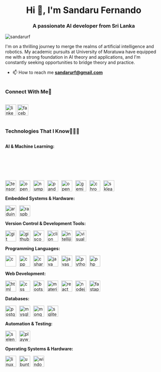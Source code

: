 <h1 align="center">Hi 👋, I'm Sandaru Fernando</h1>
<h3 align="center">A passionate AI developer from Sri Lanka</h3>

<p align="left"> <img src="https://komarev.com/ghpvc/?username=sandarurf&label=Profile%20views&color=0e75b6&style=flat" alt="sandarurf" /> </p>
<p>
  I'm on a thrilling journey to merge the realms of artificial intelligence and robotics. My academic pursuits at University of Moratuwa have equipped me with a strong foundation in AI theory and applications, and I'm constantly seeking opportunities to bridge theory and practice.
</p>

- 📫 How to reach me **sandarurf@gmail.com**

<!-- Connect with me -->
<!--h2 without bottom border-->
<h3 style="display: inline-block">Connect With Me🤝</h3>

<!--icons and links-->
<a href="https://www.linkedin.com/in/sandarurf/" target="blank"><img src="https://github.com/onemarc/tech-icons/blob/main/icons/linkedin.svg" alt="linkedin" width="35"></a>
<a href="https://www.facebook.com/sandaru.fernando.543/" target="blank"><img src="https://github.com/onemarc/tech-icons/blob/main/icons/facebook.svg" alt="facebook" width="35"></a>
  
</p>

<h3 style="display: inline-block">Technologies That I Know👨🏻‍💻</h3>

<!--tech stack icons-->
<p><strong>AI & Machine Learning:</strong></p>
<div style="display: flex; flex-wrap: wrap; gap: 10px; margin-top: 100px;">
  <a href="https://www.tensorflow.org/" target="blank">
    <picture>
      <source media="(prefers-color-scheme: dark)" srcset="https://github.com/onemarc/tech-icons/blob/main/icons/tensorflow-dark.svg">
      <source media="(prefers-color-scheme: light)" srcset="https://github.com/onemarc/tech-icons/blob/main/icons/tensorflow-light.svg">
      <img src="https://github.com/onemarc/tech-icons/blob/main/icons/tensorflow-light.svg" alt="tensorflow" width="35">
    </picture>
  </a>
  <a href="https://opencv.org/" target="blank">
    <picture>
      <source media="(prefers-color-scheme: dark)" srcset="https://github.com/onemarc/tech-icons/blob/main/icons/opencv-dark.svg">
      <source media="(prefers-color-scheme: light)" srcset="https://github.com/onemarc/tech-icons/blob/main/icons/opencv-light.svg">
      <img src="https://github.com/onemarc/tech-icons/blob/main/icons/opencv-light.svg" alt="opencv" width="35">
    </picture>
  </a>
  <a href="https://numpy.org/" target="blank">
    <picture>
      <source media="(prefers-color-scheme: dark)" srcset="https://github.com/onemarc/tech-icons/blob/main/icons/numpy-dark.svg">
      <source media="(prefers-color-scheme: light)" srcset="https://github.com/onemarc/tech-icons/blob/main/icons/numpy-light.svg">
      <img src="https://github.com/onemarc/tech-icons/blob/main/icons/numpy-light.svg" alt="numpy" width="35">
    </picture>
  </a>
  <a href="https://pandas.pydata.org/" target="blank">
    <picture>
      <source media="(prefers-color-scheme: dark)" srcset="https://github.com/onemarc/tech-icons/blob/main/icons/pandas-dark.svg">
      <source media="(prefers-color-scheme: light)" srcset="https://github.com/onemarc/tech-icons/blob/main/icons/pandas-light.svg">
      <img src="https://github.com/onemarc/tech-icons/blob/main/icons/pandas-light.svg" alt="pandas" width="35">
    </picture>
  </a>
  <a href="https://openai.com/" target="blank">
    <picture>
      <source media="(prefers-color-scheme: dark)" srcset="https://github.com/onemarc/tech-icons/blob/main/icons/openai-dark.svg">
      <source media="(prefers-color-scheme: light)" srcset="https://github.com/onemarc/tech-icons/blob/main/icons/openai-light.svg">
      <img src="https://github.com/onemarc/tech-icons/blob/main/icons/openai-light.svg" alt="openai" width="35">
    </picture>
  </a>
  <a href="https://gemini.ai" target="blank"><img src="https://www.pngall.com/wp-content/uploads/16/Google-Gemini-Logo-Transparent-thumb.png" alt="gemini" width="35""></a>
  <a href="https://chromadb.com/" target="blank">
    <picture>
      <source media="(prefers-color-scheme: dark)" srcset="https://github.com/onemarc/tech-icons/blob/main/icons/chroma-dark.svg">
      <source media="(prefers-color-scheme: light)" srcset="https://github.com/onemarc/tech-icons/blob/main/icons/chroma-light.svg">
      <img src="https://github.com/onemarc/tech-icons/blob/main/icons/chroma-light.svg" alt="chroma" width="35">
    </picture>
  </a>
  <a href="https://scikit-learn.org/" target="blank">
    <picture>
      <source media="(prefers-color-scheme: dark)" srcset="https://skillicons.dev/icons?i=sklearn">
      <source media="(prefers-color-scheme: light)" srcset="https://skillicons.dev/icons?i=sklearn&theme=light">
      <img src="https://skillicons.dev/icons?i=sklearn&theme=light" alt="sklearn" width="35">
    </picture>
  </a>
</div>

<p><strong>Embedded Systems & Hardware:</strong></p>
<div style="display: flex; flex-wrap: wrap; gap: 10px;">
  <a href="https://www.arduino.cc/" target="blank">
    <picture>
      <source media="(prefers-color-scheme: dark)" srcset="https://github.com/onemarc/tech-icons/blob/main/icons/arduino-dark.svg">
      <source media="(prefers-color-scheme: light)" srcset="https://github.com/onemarc/tech-icons/blob/main/icons/arduino-light.svg">
      <img src="https://github.com/onemarc/tech-icons/blob/main/icons/arduino-light.svg" alt="arduino" width="35">
    </picture>
  </a>
  <a href="https://www.raspberrypi.org/" target="blank">
    <picture>
      <source media="(prefers-color-scheme: dark)" srcset="https://github.com/onemarc/tech-icons/blob/main/icons/rasberrypi-dark.svg">
      <source media="(prefers-color-scheme: light)" srcset="https://github.com/onemarc/tech-icons/blob/main/icons/rasberrypi-light.svg">
      <img src="https://github.com/onemarc/tech-icons/blob/main/icons/rasberrypi-light.svg" alt="raspberrypi" width="35">
    </picture>
  </a>
</div>

<p><strong>Version Control & Development Tools:</strong></p>
<div style="display: flex; flex-wrap: wrap; gap: 10px;">
  <a href="https://git-scm.com/" target="blank"><img src="https://github.com/onemarc/tech-icons/blob/main/icons/git.svg" alt="git" width="35"></a>
  <a href="https://github.com/" target="blank">
    <picture>
      <source media="(prefers-color-scheme: dark)" srcset="https://github.com/onemarc/tech-icons/blob/main/icons/github-dark.svg">
      <source media="(prefers-color-scheme: light)" srcset="https://github.com/onemarc/tech-icons/blob/main/icons/github-light.svg">
      <img src="https://github.com/onemarc/tech-icons/blob/main/icons/github-light.svg" alt="github" width="35">
    </picture>
  </a>
  <a href="https://code.visualstudio.com/" target="blank">
    <picture>
      <source media="(prefers-color-scheme: dark)" srcset="https://github.com/onemarc/tech-icons/blob/main/icons/vscode-dark.svg">
      <source media="(prefers-color-scheme: light)" srcset="https://github.com/onemarc/tech-icons/blob/main/icons/vscode-light.svg">
      <img src="https://github.com/onemarc/tech-icons/blob/main/icons/vscode-light.svg" alt="vscode" width="35">
    </picture>
  </a>
  <a href="https://www.jetbrains.com/clion/" target="blank">
    <picture>
      <source media="(prefers-color-scheme: dark)" srcset="https://github.com/onemarc/tech-icons/blob/main/icons/clion-dark.svg">
      <source media="(prefers-color-scheme: light)" srcset="https://github.com/onemarc/tech-icons/blob/main/icons/clion-light.svg">
      <img src="https://github.com/onemarc/tech-icons/blob/main/icons/clion-light.svg" alt="clion" width="35">
    </picture>
  </a>
  <a href="https://www.jetbrains.com/idea/" target="blank">
    <picture>
      <source media="(prefers-color-scheme: dark)" srcset="https://github.com/onemarc/tech-icons/blob/main/icons/intellijidea-dark.svg">
      <source media="(prefers-color-scheme: light)" srcset="https://github.com/onemarc/tech-icons/blob/main/icons/intellijidea-light.svg">
      <img src="https://github.com/onemarc/tech-icons/blob/main/icons/intellijidea-light.svg" alt="intellijidea" width="35">
    </picture>
  </a>
  <a href="https://visualstudio.microsoft.com/" target="blank">
    <picture>
      <source media="(prefers-color-scheme: dark)" srcset="https://skillicons.dev/icons?i=visualstudio">
      <source media="(prefers-color-scheme: light)" srcset="https://skillicons.dev/icons?i=visualstudio&theme=light">
      <img src="https://skillicons.dev/icons?i=visualstudio&theme=light" alt="visualstudio" width="35">
    </picture>
  </a>
</div>

<p><strong>Programming Languages:</strong></p>
<div style="display: flex; flex-wrap: wrap; gap: 10px;">
  <a href="https://en.wikipedia.org/wiki/C_(programming_language)" target="blank">
    <picture>
      <source media="(prefers-color-scheme: dark)" srcset="https://github.com/onemarc/tech-icons/blob/main/icons/c-dark.svg">
      <source media="(prefers-color-scheme: light)" srcset="https://github.com/onemarc/tech-icons/blob/main/icons/c-light.svg">
      <img src="https://github.com/onemarc/tech-icons/blob/main/icons/c-light.svg" alt="c" width="35">
    </picture>
  </a>
  <a href="https://en.wikipedia.org/wiki/C%2B%2B" target="blank"><img src="https://github.com/onemarc/tech-icons/blob/main/icons/cpp-light.svg" alt="cpp" width="35"></a>
  <a href="https://learn.microsoft.com/en-us/dotnet/csharp/" target="blank">
    <picture>
      <source media="(prefers-color-scheme: dark)" srcset="https://github.com/onemarc/tech-icons/blob/main/icons/cs-dark.svg">
      <source media="(prefers-color-scheme: light)" srcset="https://github.com/onemarc/tech-icons/blob/main/icons/cs-light.svg">
      <img src="https://github.com/onemarc/tech-icons/blob/main/icons/cs-light.svg" alt="csharp" width="35">
    </picture>
  </a>
  <a href="https://www.java.com/en/" target="blank">
    <picture>
      <source media="(prefers-color-scheme: dark)" srcset="https://github.com/onemarc/tech-icons/blob/main/icons/java-dark.svg">
      <source media="(prefers-color-scheme: light)" srcset="https://github.com/onemarc/tech-icons/blob/main/icons/java-light.svg">
      <img src="https://github.com/onemarc/tech-icons/blob/main/icons/java-light.svg" alt="java" width="35">
    </picture>
  </a>
  <a href="https://developer.mozilla.org/en-US/docs/Web/JavaScript" target="blank"><img src="https://github.com/onemarc/tech-icons/blob/main/icons/javascript.svg" alt="javascript" width="35"></a>
  <a href="https://www.python.org/" target="blank">
    <picture>
      <source media="(prefers-color-scheme: dark)" srcset="https://github.com/onemarc/tech-icons/blob/main/icons/python-dark.svg">
      <source media="(prefers-color-scheme: light)" srcset="https://github.com/onemarc/tech-icons/blob/main/icons/python-light.svg">
      <img src="https://github.com/onemarc/tech-icons/blob/main/icons/python-light.svg" alt="python" width="35">
    </picture>
  </a>
  <a href="https://www.php.net/" target="blank">
    <picture>
      <source media="(prefers-color-scheme: dark)" srcset="https://github.com/onemarc/tech-icons/blob/main/icons/php-dark.svg">
      <source media="(prefers-color-scheme: light)" srcset="https://github.com/onemarc/tech-icons/blob/main/icons/php-light.svg">
      <img src="https://github.com/onemarc/tech-icons/blob/main/icons/php-light.svg" alt="php" width="35">
    </picture>
  </a>
</div>

<p><strong>Web Development:</strong></p>
<div style="display: flex; flex-wrap: wrap; gap: 10px;">
  <a href="https://developer.mozilla.org/en-US/docs/Web/HTML" target="blank"><img src="https://github.com/onemarc/tech-icons/blob/main/icons/html.svg" alt="html" width="35"></a>
  <a href="https://developer.mozilla.org/en-US/docs/Web/CSS" target="blank"><img src="https://github.com/onemarc/tech-icons/blob/main/icons/css.svg" alt="css" width="35"></a>
  <a href="https://getbootstrap.com/" target="blank">
    <picture>
      <source media="(prefers-color-scheme: dark)" srcset="https://skillicons.dev/icons?i=bootstrap">
      <source media="(prefers-color-scheme: light)" srcset="https://skillicons.dev/icons?i=bootstrap&theme=light">
      <img src="https://skillicons.dev/icons?i=bootstrap&theme=light" alt="bootstrap" width="35">
    </picture>
  </a>
  <a href="https://mui.com/" target="blank">
    <picture>
      <source media="(prefers-color-scheme: dark)" srcset="https://github.com/onemarc/tech-icons/blob/main/icons/materialui-dark.svg">
      <source media="(prefers-color-scheme: light)" srcset="https://github.com/onemarc/tech-icons/blob/main/icons/materialui-light.svg">
      <img src="https://github.com/onemarc/tech-icons/blob/main/icons/materialui-light.svg" alt="material-ui" width="35">
    </picture>
  </a>
  <a href="https://reactjs.org/" target="blank">
    <picture>
      <source media="(prefers-color-scheme: dark)" srcset="https://github.com/onemarc/tech-icons/blob/main/icons/react-dark.svg">
      <source media="(prefers-color-scheme: light)" srcset="https://github.com/onemarc/tech-icons/blob/main/icons/react-light.svg">
      <img src="https://github.com/onemarc/tech-icons/blob/main/icons/react-light.svg" alt="react" width="35">
    </picture>
  </a>
  <a href="https://nodejs.org/" target="blank">
    <picture>
      <source media="(prefers-color-scheme: dark)" srcset="https://github.com/onemarc/tech-icons/blob/main/icons/nodejs-dark.svg">
      <source media="(prefers-color-scheme: light)" srcset="https://github.com/onemarc/tech-icons/blob/main/icons/nodejs-light.svg">
      <img src="https://github.com/onemarc/tech-icons/blob/main/icons/nodejs-light.svg" alt="nodejs" width="35">
    </picture>
  </a>
  <a href="https://fastapi.tiangolo.com/" target="blank"><img src="https://github.com/onemarc/tech-icons/blob/main/icons/fastapi.svg" alt="fastapi" width="35"></a>
</div>

<p><strong>Databases:</strong></p>
<div style="display: flex; flex-wrap: wrap; gap: 10px;">
  <a href="https://www.postgresql.org/" target="blank">
    <picture>
      <source media="(prefers-color-scheme: dark)" srcset="https://github.com/onemarc/tech-icons/blob/main/icons/postgressql-dark.svg">
      <source media="(prefers-color-scheme: light)" srcset="https://github.com/onemarc/tech-icons/blob/main/icons/postgressql-light.svg">
      <img src="https://github.com/onemarc/tech-icons/blob/main/icons/postgressql-light.svg" alt="postgresql" width="35">
    </picture>
  </a>
  <a href="https://www.mysql.com/" target="blank">
    <picture>
      <source media="(prefers-color-scheme: dark)" srcset="https://github.com/onemarc/tech-icons/blob/main/icons/mysql-dark.svg">
      <source media="(prefers-color-scheme: light)" srcset="https://github.com/onemarc/tech-icons/blob/main/icons/mysql-light.svg">
      <img src="https://github.com/onemarc/tech-icons/blob/main/icons/mysql-light.svg" alt="mysql" width="35">
    </picture>
  </a>
  <a href="https://www.mongodb.com/" target="blank">
    <picture>
      <source media="(prefers-color-scheme: dark)" srcset="https://github.com/onemarc/tech-icons/blob/main/icons/mongodb-dark.svg">
      <source media="(prefers-color-scheme: light)" srcset="https://github.com/onemarc/tech-icons/blob/main/icons/mongodb-light.svg">
      <img src="https://github.com/onemarc/tech-icons/blob/main/icons/mongodb-light.svg" alt="mongodb" width="35">
    </picture>
  </a>
  <a href="https://www.sqlite.org/" target="blank">
    <picture>
      <source media="(prefers-color-scheme: dark)" srcset="https://skillicons.dev/icons?i=sqlite">
      <source media="(prefers-color-scheme: light)" srcset="https://skillicons.dev/icons?i=sqlite&theme=light">
      <img src="https://skillicons.dev/icons?i=sqlite&theme=light" alt="sqlite" width="35">
    </picture>
  </a>
</div>

<p><strong>Automation & Testing:</strong></p>
<div style="display: flex; flex-wrap: wrap; gap: 10px;">
  <a href="https://www.selenium.dev/" target="blank"><img src="https://github.com/onemarc/tech-icons/blob/main/icons/selenium.svg" alt="selenium" width="35"></a>
  <a href="https://playwright.dev/" target="blank">
    <picture>
      <source media="(prefers-color-scheme: dark)" srcset="https://github.com/onemarc/tech-icons/blob/main/icons/playwright-dark.svg">
      <source media="(prefers-color-scheme: light)" srcset="https://github.com/onemarc/tech-icons/blob/main/icons/playwright-light.svg">
      <img src="https://github.com/onemarc/tech-icons/blob/main/icons/playwright-light.svg" alt="playwright" width="35">
    </picture>
  </a>
</div>

<p><strong>Operating Systems & Hardware:</strong></p>
<div style="display: flex; flex-wrap: wrap; gap: 10px;">
  <a href="https://www.linux.org/" target="blank">
    <picture>
      <source media="(prefers-color-scheme: dark)" srcset="https://skillicons.dev/icons?i=linux">
      <source media="(prefers-color-scheme: light)" srcset="https://skillicons.dev/icons?i=linux&theme=light">
      <img src="https://skillicons.dev/icons?i=linux&theme=light" alt="linux" width="35">
    </picture>
  </a>
  <a href="https://ubuntu.com/" target="blank">
    <picture>
      <source media="(prefers-color-scheme: dark)" srcset="https://skillicons.dev/icons?i=ubuntu">
      <source media="(prefers-color-scheme: light)" srcset="https://skillicons.dev/icons?i=ubuntu&theme=light">
      <img src="https://skillicons.dev/icons?i=ubuntu&theme=light" alt="ubuntu" width="35">
    </picture>
  </a>
  <a href="https://www.microsoft.com/en-us/windows" target="blank">
    <picture>
      <source media="(prefers-color-scheme: dark)" srcset="https://skillicons.dev/icons?i=windows">
      <source media="(prefers-color-scheme: light)" srcset="https://skillicons.dev/icons?i=windows&theme=light">
      <img src="https://skillicons.dev/icons?i=windows&theme=light" alt="windows" width="35">
    </picture>
  </a>
</div>


<!--<p><img align="left" src="https://github-readme-stats.vercel.app/api/top-langs?username=SandaruRF&show_icons=true&locale=en&layout=compact" alt="sandarurf" /></p>

<p>&nbsp;<img align="center" src="https://github-readme-stats.vercel.app/api?username=SandaruRF&show_icons=true&locale=en" alt="sandarurf" /></p>-->
